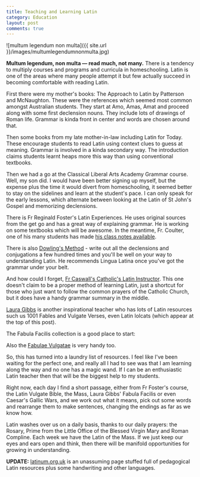 ```yaml
---
title: Teaching and Learning Latin
category: Education
layout: post
comments: true
---
```


![multum legendum non multa]({{ site.url }}/images/multumlegendumnonmulta.jpg)

**Multum legendum, non multa &mdash; read much, not many.** There is a tendency to multiply courses and programs and curricula in homeschooling.  Latin is one of the areas where many people attempt it but few actually succeed in becoming comfortable with reading Latin.

First there were my mother's books: The Approach to Latin by Patterson and McNaughton.  These were the references which seemed most common amongst Australian students.  They start at Amo, Amas, Amat and proceed along with some first declension nouns.  They include lots of drawings of Roman life.  Grammar is kinda front in center and words are chosen around that.

Then some books from my late mother-in-law including Latin for Today.  These encourage students to read Latin using context clues to guess at meaning.  Grammar is involved in a kinda secondary way.  The introduction claims students learnt heaps more this way than using conventional textbooks.

Then we had a go at the Classical Liberal Arts Academy Grammar course.  Well, my son did.  I would have been better signing up myself, but the expense plus the time it would divert from homeschooling, it seemed better to stay on the sidelines and learn at the student's pace.  I can only speak for the early lessons, which alternate between looking at the Latin of St John's Gospel and memorizing declensions.

There is Fr Reginald Foster's Latin Experiences.  He uses original sources from the get go and has a great way of explaining grammar.  He is working on some textbooks which will be awesome.  In the meantime, Fr. Coulter, one of his many students has made [his class notes available](http://frcoulter.com/latin/index.html).

There is also [Dowling's Method](https://www.rci.rutgers.edu/~wcd/Latin.htm) - write out all the declensions and conjugations a few hundred times and you'll be well on your way to understanding Latin.  He recommends Lingua Latina once you've got the grammar under your belt.

And how could I forget, [Fr Caswall's Catholic's Latin Instructor](http://www.brandt.id.au/latin/).  This one doesn't claim to be a proper method of learning Latin, just a shortcut for those who just want to follow the common prayers of the Catholic Church, but it does have a handy grammar summary in the middle.

[Laura Gibbs](http://bestlatin.blogspot.com.au/) is another inspirational teacher who has lots of Latin resources such us 1001 Fables and Vulgate Verses, even Latin lolcats (which appear at the top of this post).

The Fabula Facilis collection is a good place to start:

<script type="text/javascript"> var display = " " </script><script type="text/javascript" src="http://widgets.bestmoodle.net/scripts/faciles.js"></script>

Also the [Fabulae Vulgatae](http://mythfolklore.net/bible) is very handy too.

So, this has turned into a laundry list of resources.  I feel like I've been waiting for the perfect one, and really all I had to see was that I am learning along the way and no one has a magic wand.  If I can be an enthusiastic Latin teacher then that will be the biggest help to my students.

Right now, each day I find a short passage, either from Fr Foster's course, the Latin Vulgate Bible, the Mass, Laura Gibbs' Fabula Facilis or even Caesar's Gallic Wars, and we work out what it means, pick out some words and rearrange them to make sentences, changing the endings as far as we know how.

Latin washes over us on a daily basis, thanks to our daily prayers: the Rosary, Prime from the Little Office of the Blessed Virgin Mary and Roman Compline.  Each week we have the Latin of the Mass.  If we just keep our eyes and ears open and think, then there will be manifold opportunities for growing in understanding.

<strong>UPDATE:</strong> <a href="http://www.latinum.org.uk">latinum.org.uk</a> is an unassuming page stuffed full of pedagogical Latin resources plus some handwriting and other languages.  
